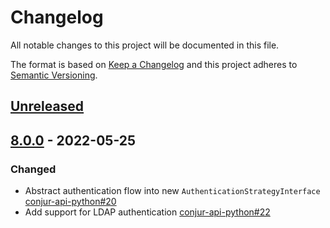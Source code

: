 # Changelog
All notable changes to this project will be documented in this file.

The format is based on [Keep a Changelog](http://keepachangelog.com/en/1.0.0/)
and this project adheres to [Semantic Versioning](http://semver.org/spec/v2.0.0.html).

## [Unreleased]

## [8.0.0] - 2022-05-25

### Changed
- Abstract authentication flow into new `AuthenticationStrategyInterface`
  [conjur-api-python#20](https://github.com/cyberark/conjur-api-python/pull/20)
- Add support for LDAP authentication
  [conjur-api-python#22](https://github.com/cyberark/conjur-api-python/pull/22)


[Unreleased]: https://github.com/cyberark/conjur-api-python/compare/v8.0.0...HEAD
[8.0.0]: https://github.com/cyberark/conjur-api-python/releases/tag/v8.0.0

